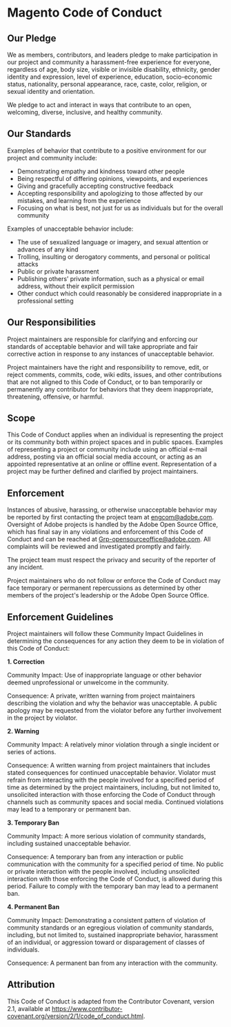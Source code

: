 # Magento Code of Conduct

## Our Pledge

We as members, contributors, and leaders pledge to make participation in our project and community a harassment-free experience for everyone, regardless of age, body size, visible or invisible disability, ethnicity, gender identity and expression, level of experience, education, socio-economic status, nationality, personal appearance, race, caste, color, religion, or sexual identity and orientation.

We pledge to act and interact in ways that contribute to an open, welcoming, diverse, inclusive, and healthy community.

## Our Standards

Examples of behavior that contribute to a positive environment for our project and community include:

* Demonstrating empathy and kindness toward other people
* Being respectful of differing opinions, viewpoints, and experiences
* Giving and gracefully accepting constructive feedback
* Accepting responsibility and apologizing to those affected by our mistakes, and learning from the experience
* Focusing on what is best, not just for us as individuals but for the overall community

Examples of unacceptable behavior include:

* The use of sexualized language or imagery, and sexual attention or advances of any kind
* Trolling, insulting or derogatory comments, and personal or political attacks
* Public or private harassment
* Publishing others’ private information, such as a physical or email address, without their explicit permission
* Other conduct which could reasonably be considered inappropriate in a professional setting

## Our Responsibilities

Project maintainers are responsible for clarifying and enforcing our standards of acceptable behavior and will take appropriate and fair corrective action in response to any instances of unacceptable behavior.

Project maintainers have the right and responsibility to remove, edit, or reject comments, commits, code, wiki edits, issues, and other contributions that are not aligned to this Code of Conduct, or to ban temporarily or permanently any contributor for behaviors that they deem inappropriate, threatening, offensive, or harmful.

## Scope

This Code of Conduct applies when an individual is representing the project or its community both within project spaces and in public spaces. Examples of representing a project or community include using an official e-mail address, posting via an official social media account, or acting as an appointed representative at an online or offline event. Representation of a project may be further defined and clarified by project maintainers.

## Enforcement

Instances of abusive, harassing, or otherwise unacceptable behavior may be reported by first contacting the project team at engcom@adobe.com. Oversight of Adobe projects is handled by the Adobe Open Source Office, which has final say in any violations and enforcement of this Code of Conduct and can be reached at Grp-opensourceoffice@adobe.com. All complaints will be reviewed and investigated promptly and fairly.

The project team must respect the privacy and security of the reporter of any incident.

Project maintainers who do not follow or enforce the Code of Conduct may face temporary or permanent repercussions as determined by other members of the project's leadership or the Adobe Open Source Office.

## Enforcement Guidelines

Project maintainers will follow these Community Impact Guidelines in determining the consequences for any action they deem to be in violation of this Code of Conduct:

**1. Correction**

Community Impact: Use of inappropriate language or other behavior deemed unprofessional or unwelcome in the community.

Consequence: A private, written warning from project maintainers describing the violation and why the behavior was unacceptable. A public apology may be requested from the violator before any further involvement in the project by violator.

**2. Warning**

Community Impact: A relatively minor violation through a single incident or series of actions.

Consequence: A written warning from project maintainers that includes stated consequences for continued unacceptable behavior. Violator must refrain from interacting with the people involved for a specified period of time as determined by the project maintainers, including, but not limited to, unsolicited interaction with those enforcing the Code of Conduct through channels such as community spaces and social media. Continued violations may lead to a temporary or permanent ban.

**3. Temporary Ban**

Community Impact: A more serious violation of community standards, including sustained unacceptable behavior.

Consequence: A temporary ban from any interaction or public communication with the community for a specified period of time. No public or private interaction with the people involved, including unsolicited interaction with those enforcing the Code of Conduct, is allowed during this period. Failure to comply with the temporary ban may lead to a permanent ban.

**4. Permanent Ban**

Community Impact: Demonstrating a consistent pattern of violation of community standards or an egregious violation of community standards, including, but not limited to, sustained inappropriate behavior, harassment of an individual, or aggression toward or disparagement of classes of individuals.

Consequence: A permanent ban from any interaction with the community.

## Attribution

This Code of Conduct is adapted from the Contributor Covenant, version 2.1, available at https://www.contributor-covenant.org/version/2/1/code_of_conduct.html.
